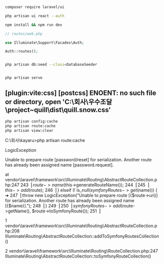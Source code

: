 ```bash
composer require laravel/ui

php artisan ui react --auth

```

```bash
npm install && npm run dev
```

```php
// routes/web.php

use Illuminate\Support\Facades\Auth;

Auth::routes();

```


```bash

php artisan db:seed --class=DatabaseSeeder


php artisan serve
```



[plugin:vite:css] [postcss] ENOENT: no such file or directory, open 'C:\회사\우수조달\project\~quill\dist\quill.snow.css'
-

```bash
php artisan config:cache
php artisan route:cache
php artisan view:clear

```


C:\회사\kayaru>php artisan route:cache

LogicException

Unable to prepare route [password/reset] for serialization. Another route has already been assigned name [password.request].

at vendor\laravel\framework\src\Illuminate\Routing\AbstractRouteCollection.php:247
243▕             $route->name($this->generateRouteName());
244▕
245▕             $this->add($route);
246▕         } elseif (! is_null($symfonyRoutes->get($name))) {
➜ 247▕             throw new LogicException("Unable to prepare route [{$route->uri}] for serialization. Another route has already been assigned name [{$name}].");
248▕         }
249▕
250▕         $symfonyRoutes->add($route->getName(), $route->toSymfonyRoute());
251▕

1   vendor\laravel\framework\src\Illuminate\Routing\AbstractRouteCollection.php:208
Illuminate\Routing\AbstractRouteCollection::addToSymfonyRoutesCollection()

2   vendor\laravel\framework\src\Illuminate\Routing\RouteCollection.php:247
Illuminate\Routing\AbstractRouteCollection::toSymfonyRouteCollection()


